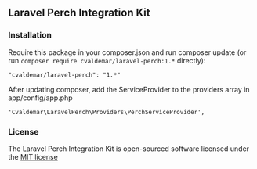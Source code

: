 ## Laravel Perch Integration Kit

### Installation

Require this package in your composer.json and run composer update (or run `composer require cvaldemar/laravel-perch:1.*` directly):

    "cvaldemar/laravel-perch": "1.*"

After updating composer, add the ServiceProvider to the providers array in app/config/app.php

    'Cvaldemar\LaravelPerch\Providers\PerchServiceProvider',

### License

The Laravel Perch Integration Kit is open-sourced software licensed under the [MIT license](http://opensource.org/licenses/MIT)
